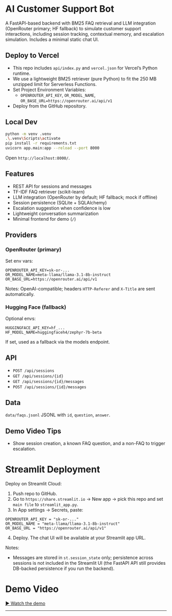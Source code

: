 # AI Customer Support Bot

A FastAPI-based backend with BM25 FAQ retrieval and LLM integration (OpenRouter primary; HF fallback) to simulate customer support interactions, including session tracking, contextual memory, and escalation simulation. Includes a minimal static chat UI.

## Deploy to Vercel
- This repo includes `api/index.py` and `vercel.json` for Vercel’s Python runtime.
- We use a lightweight BM25 retriever (pure Python) to fit the 250 MB unzipped limit for Serverless Functions.
- Set Project Environment Variables:
  - `OPENROUTER_API_KEY`, `OR_MODEL_NAME`, `OR_BASE_URL=https://openrouter.ai/api/v1`
- Deploy from the GitHub repository.

## Local Dev
```bash
python -m venv .venv
.\.venv\Scripts\activate
pip install -r requirements.txt
uvicorn app.main:app --reload --port 8000
```

Open `http://localhost:8000/`.

## Features
- REST API for sessions and messages
- TF-IDF FAQ retriever (scikit-learn)
- LLM integration (OpenRouter by default; HF fallback; mock if offline)
- Session persistence (SQLite + SQLAlchemy)
- Escalation suggestion when confidence is low
- Lightweight conversation summarization
- Minimal frontend for demo (`/`)

## Providers

### OpenRouter (primary)
Set env vars:
```
OPENROUTER_API_KEY=sk-or-...
OR_MODEL_NAME=meta-llama/llama-3.1-8b-instruct
OR_BASE_URL=https://openrouter.ai/api/v1
```
Notes: OpenAI-compatible; headers `HTTP-Referer` and `X-Title` are sent automatically.

### Hugging Face (fallback)
Optional envs:
```
HUGGINGFACE_API_KEY=hf_...
HF_MODEL_NAME=huggingfaceh4/zephyr-7b-beta
```
If set, used as a fallback via the models endpoint.

## API
- `POST /api/sessions`
- `GET /api/sessions/{id}`
- `GET /api/sessions/{id}/messages`
- `POST /api/sessions/{id}/messages`

## Data
`data/faqs.jsonl` JSONL with `id`, `question`, `answer`.

## Demo Video Tips
- Show session creation, a known FAQ question, and a non-FAQ to trigger escalation.

# Streamlit Deployment

Deploy on Streamlit Cloud:

1) Push repo to GitHub.
2) Go to `https://share.streamlit.io` → New app → pick this repo and set `main file` to `streamlit_app.py`.
3) In App settings → Secrets, paste:
```
OPENROUTER_API_KEY = "sk-or-..."
OR_MODEL_NAME = "meta-llama/llama-3.1-8b-instruct"
OR_BASE_URL = "https://openrouter.ai/api/v1"
```
4) Deploy. The chat UI will be available at your Streamlit app URL.

Notes:
- Messages are stored in `st.session_state` only; persistence across sessions is not included in the Streamlit UI (the FastAPI API still provides DB-backed persistence if you run the backend).

# Demo Video

[▶️ Watch the demo](https://github.com/user-attachments/assets/ea6bff1c-cbed-488e-9a75-0d29497d58f3)

---
